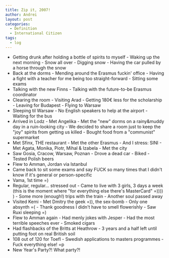 ```yaml
---
title: Zip it, 2007!
author: Andrei
layout: post
categories:
  - Definition
  - International Citizen
tags:
  - log
---
```

*   Getting drunk after holding a bottle of spirits to myself - Waking up the next morning - Snow all over - Digging snow - Having the car pulled by a horse through the snow
*   Back at the dorms - Mending around the Erasmus fuckin' office - Having a fight with a teacher for me being too straight-forward - Sitting some exams
*   Talking with the new Finns - Talking with the future-to-be Erasmus coordinator
*   Clearing the room - Visiting Arad - Getting 180€ less for the scholarship - Leaving for Budapest - Flying to Warsaw
*   Sleeping til Warsaw - No English speakers to help at the airport - Waiting for the bus
*   Arrived in Lodz - Met Angelika - Met the "new" dorms on a rainy&muddy day in a ruin-looking city - We decided to share a room just to keep the "joy" spirits from getting us killed - Bought food from a "communist" supermarket
*   Met Sfinx, THE restaurant - Met the other Erasmus - And I stress: SINI - Met Agata, Monika, Piotr, Mihal & Izabela - Met the city
*   Saw Gosia, Cracow, Warsaw, Poznan - Drove a dead car - Biked - Tested Polish beers
*   Flew to Amman, Jordan via Istanbul
*   Came back to sit some exams and say FUCK so many times that I didn't know if it's general or person-specific
*   Vama, 1st time =)
*   Regular, regular... stressed out - Came to live with 3 girls, 3 days a week (this is the moment where "for everything else there's MasterCard" =)))) ) - Some more (enough!) trips with the train - Another soul passed away
*   Visited Kemi - Met Dmitry the geek =)), the sex-bomb - Only one absynth =( - Thank goodness I didn't have to smell flowerishly - Saw Ruxi sleeping =)
*   Flew to Amman again - Had menly jokes with Jesper - Had the most terrible speeches ever - Smoked cigars
*   Had flashbacks of the Britts at Heathrow - 3 years and a half left until putting foot on real British soil
*   108 out of 120 for Toefl - Swedish applications to masters programmes - Fuck everything else! =p
*   New Year's Party?! What party?!